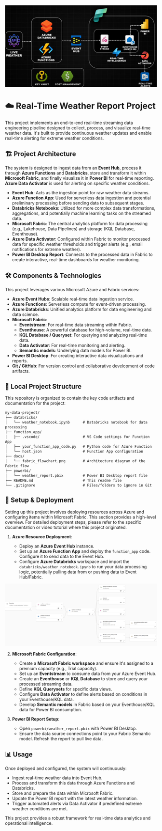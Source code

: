 
![Project_Diagram](Weather_Data_Project/Documents/weather_streaming_architecture.png)
# ☁️ Real-Time Weather Report Project

This project implements an end-to-end real-time streaming data engineering pipeline designed to collect, process, and visualize real-time weather data. It's built to provide continuous weather updates and enable real-time alerting for extreme weather conditions.

## 🏗️ Project Architecture

The system is designed to ingest data from an **Event Hub**, process it through **Azure Functions** and **Databricks**, store and transform it within **Microsoft Fabric**, and finally visualize it in **Power BI** for real-time reporting. **Azure Data Activator** is used for alerting on specific weather conditions.

  * **Event Hub**: Acts as the ingestion point for raw weather data streams.
  * **Azure Function App**: Used for serverless data ingestion and potential preliminary processing before sending data to subsequent stages.
  * **Databricks Notebooks**: Utilized for more complex data transformations, aggregations, and potentially machine learning tasks on the streamed data.
  * **Microsoft Fabric**: The central analytics platform for data processing (e.g., Lakehouse, Data Pipelines) and storage (KQL Database, Eventhouse).
  * **Azure Data Activator**: Configured within Fabric to monitor processed data for specific weather thresholds and trigger alerts (e.g., email notifications for extreme weather).
  * **Power BI Desktop Report**: Connects to the processed data in Fabric to create interactive, real-time dashboards for weather monitoring.

## 🛠️ Components & Technologies

This project leverages various Microsoft Azure and Fabric services:

  * **Azure Event Hubs**: Scalable real-time data ingestion service.
  * **Azure Functions**: Serverless compute for event-driven processing.
  * **Azure Databricks**: Unified analytics platform for data engineering and data science.
  * **Microsoft Fabric**:
      * **Eventstream**: For real-time data streaming within Fabric.
      * **Eventhouse**: A powerful database for high-volume, real-time data.
      * **KQL Database / Queryset**: For querying and analyzing real-time data.
      * **Data Activator**: For real-time monitoring and alerting.
      * **Semantic models**: Underlying data models for Power BI.
  * **Power BI Desktop**: For creating interactive data visualizations and reports.
  * **Git / GitHub**: For version control and collaborative development of code artifacts.


## 📁 Local Project Structure

This repository is organized to contain the key code artifacts and documentation for the project:

```
my-data-project/
├── databricks/
│   └── weather_notebook.ipynb      # Databricks notebook for data processing
├── function_app/
│   ├── .vscode/                    # VS Code settings for Function App
│   ├── your_function_app_code.py   # Python code for Azure Function
│   └── host.json                   # Function App configuration
├── docs/
│   └── fabric_flowchart.png        # Architecture diagram of the Fabric flow
├── powerbi/
│   └── weather_report.pbix         # Power BI Desktop report file
├── README.md                       # This readme file
└── .gitignore                      # Files/folders to ignore in Git
```

## 🚀 Setup & Deployment

Setting up this project involves deploying resources across Azure and configuring items within Microsoft Fabric. This section provides a high-level overview. For detailed deployment steps, please refer to the specific documentation or video tutorial where this project originated.

1.  **Azure Resource Deployment**:

      * Deploy an **Azure Event Hub** instance.
      * Set up an **Azure Function App** and deploy the `function_app` code. Configure it to send data to the Event Hub.
      * Configure **Azure Databricks** workspace and import the `databricks/weather_notebook.ipynb` to run your data processing logic, potentially pulling data from or pushing data to Event Hub/Fabric.

![Fabric Data Flow Diagram](Weather_Data_Project/Documents/Microsoft_Fabric_Workspace_Structure.png)

2.  **Microsoft Fabric Configuration**:

      * Create a **Microsoft Fabric workspace** and ensure it's assigned to a premium capacity (e.g., Trial capacity).
      * Set up an **Eventstream** to consume data from your Azure Event Hub.
      * Create an **Eventhouse** or **KQL Database** to store and query your processed streaming data.
      * Define **KQL Querysets** for specific data views.
      * Configure **Data Activator** to define alerts based on conditions in your Eventhouse/KQL data.
      * Develop **Semantic models** in Fabric based on your Eventhouse/KQL data for Power BI consumption.

3.  **Power BI Report Setup**:

      * Open `powerbi/weather_report.pbix` with Power BI Desktop.
      * Ensure the data source connections point to your Fabric Semantic model. Refresh the report to pull live data.


## 📊 Usage

Once deployed and configured, the system will continuously:

  * Ingest real-time weather data into Event Hub.
  * Process and transform this data through Azure Functions and Databricks.
  * Store and prepare the data within Microsoft Fabric.
  * Update the Power BI report with the latest weather information.
  * Trigger automated alerts via Data Activator if predefined extreme weather conditions are met.

This project provides a robust framework for real-time data analytics and operational intelligence.
